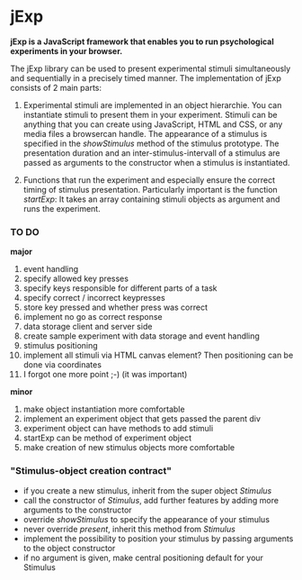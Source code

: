 # jExp

**jExp is a JavaScript framework that enables you to run psychological experiments in your browser.**

The jExp library can be used to present experimental stimuli simultaneously and sequentially in a precisely timed manner. The implementation of jExp consists of 2 main parts:

1. Experimental stimuli are implemented in an object hierarchie. You can instantiate stimuli to present them in your experiment. Stimuli can be anything that you can create using JavaScript, HTML and CSS, or any media files a browsercan handle. The appearance of a stimulus is specified in the *showStimulus* method of the stimulus prototype. The presentation duration and an inter-stimulus-intervall of a stimulus are passed as arguments to the constructor when a stimulus is instantiated.

2. Functions that run the experiment and especially ensure the correct timing of stimulus presentation. Particularly important is the function *startExp*: It takes an array containing stimuli objects as argument and runs the experiment.


### TO DO

**major**

1. event handling
  1. specify allowed key presses
  2. specify keys responsible for different parts of a task
  3. specify correct / incorrect keypresses 
  4. store key pressed and whether press was correct
  5. implement no go as correct response
2. data storage client and server side
3. create sample experiment with data storage and event handling  
4. stimulus positioning
  1. implement all stimuli via HTML canvas element? Then positioning can be done via coordinates  
5. I forgot one more point ;-) (it was important)

**minor**

1. make object instantiation more comfortable
  1. implement an experiment object that gets passed the parent div
  2. experiment object can have methods to add stimuli
  3. startExp can be method of experiment object
2. make creation of new stimulus objects more comfortable


### "Stimulus-object creation contract"

- if you create a new stimulus, inherit from the super object *Stimulus*
- call the constructor of *Stimulus*, add further features by adding more arguments to the constructor
- override *showStimulus* to specify the appearance of your stimulus
- never override *present*, inherit this method from *Stimulus*
- implement the possibility to position your stimulus by passing arguments to the object constructor
- if no argument is given, make central positioning default for your Stimulus